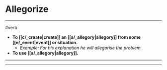 # Allegorize
---
#verb
- **To [[c/_create|create]] an [[a/_allegory|allegory]] from some [[e/_event|event]] or situation.**
	- _Example: For his explanation he will allegorise the problem._
- **To use [[a/_allegory|allegory]].**
---
---
